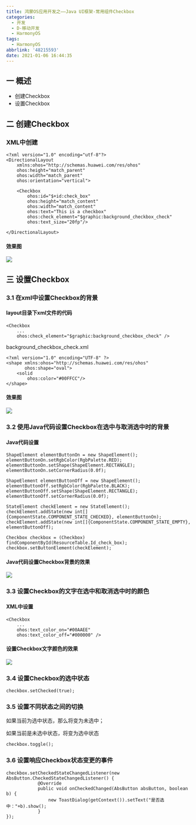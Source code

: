 ```yaml
---
title: 鸿蒙OS应用开发之——Java UI框架-常用组件Checkbox
categories:
  - 开发
  - D-移动开发
  - HarmonyOS
tags:
  - HarmonyOS
abbrlink: '48215593'
date: 2021-01-06 16:44:35
---
```

## 一 概述

* 创建Checkbox
* 设置Checkbox

<!--more-->

## 二 创建Checkbox

### XML中创建

```
<?xml version="1.0" encoding="utf-8"?>
<DirectionalLayout
    xmlns:ohos="http://schemas.huawei.com/res/ohos"
    ohos:height="match_parent"
    ohos:width="match_parent"
    ohos:orientation="vertical">

    <Checkbox
        ohos:id="$+id:check_box"
        ohos:height="match_content"
        ohos:width="match_content"
        ohos:text="This is a checkbox"
        ohos:check_element="$graphic:background_checkbox_check"
        ohos:text_size="20fp"/>

</DirectionalLayout>
```

#### 效果图
![][1]

## 三 设置Checkbox

### 3.1 在xml中设置Checkbox的背景

#### layout目录下xml文件的代码

```
<Checkbox
    ...
    ohos:check_element="$graphic:background_checkbox_check" />
```

background_checkbox_check.xml

```
<?xml version="1.0" encoding="UTF-8" ?>
<shape xmlns:ohos="http://schemas.huawei.com/res/ohos"
       ohos:shape="oval">
    <solid
        ohos:color="#00FFCC"/>
</shape>
```

#### 效果图
![][2]

### 3.2 使用Java代码设置Checkbox在选中与取消选中时的背景

#### Java代码设置

```
ShapeElement elementButtonOn = new ShapeElement();
elementButtonOn.setRgbColor(RgbPalette.RED);
elementButtonOn.setShape(ShapeElement.RECTANGLE);
elementButtonOn.setCornerRadius(0.0f);
 
ShapeElement elementButtonOff = new ShapeElement();
elementButtonOff.setRgbColor(RgbPalette.BLACK);
elementButtonOff.setShape(ShapeElement.RECTANGLE);
elementButtonOff.setCornerRadius(0.0f);
 
StateElement checkElement = new StateElement();
checkElement.addState(new int[]{ComponentState.COMPONENT_STATE_CHECKED}, elementButtonOn);
checkElement.addState(new int[]{ComponentState.COMPONENT_STATE_EMPTY}, elementButtonOff);
 
Checkbox checkbox = (Checkbox) findComponentById(ResourceTable.Id_check_box);
checkbox.setButtonElement(checkElement);
```

#### Java代码设置Checkbox背景的效果
![][3]

### 3.3 设置Checkbox的文字在选中和取消选中时的颜色

#### XML中设置

```
<Checkbox
    ...
    ohos:text_color_on="#00AAEE"
    ohos:text_color_off="#000000" />
```

#### 设置Checkbox文字颜色的效果
![][4]

### 3.4 设置Checkbox的选中状态

```
checkbox.setChecked(true);
```

### 3.5 设置不同状态之间的切换

如果当前为选中状态，那么将变为未选中；

如果当前是未选中状态，将变为选中状态

```
checkbox.toggle();
```

### 3.6 设置响应Checkbox状态变更的事件

```
checkbox.setCheckedStateChangedListener(new AbsButton.CheckedStateChangedListener() {
            @Override
            public void onCheckedChanged(AbsButton absButton, boolean b) {
                new ToastDialog(getContext()).setText("是否选中："+b).show();
            }
});
```


[1]:https://cdn.jsdelivr.net/gh/PGzxc/CDN/blog-hmos/hmos-checkbox-normal.gif
[2]:https://cdn.jsdelivr.net/gh/PGzxc/CDN/blog-hmos/hmos-checkbox-checked-background.gif
[3]:https://cdn.jsdelivr.net/gh/PGzxc/CDN/blog-hmos/hmos-checkbox-shape-element.gif
[4]:https://cdn.jsdelivr.net/gh/PGzxc/CDN/blog-hmos/hmos-checkbox-check-color.gif